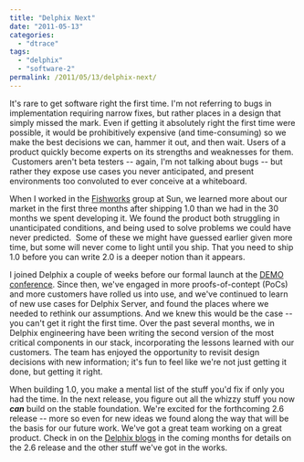 ```yaml
---
title: "Delphix Next"
date: "2011-05-13"
categories:
  - "dtrace"
tags:
  - "delphix"
  - "software-2"
permalink: /2011/05/13/delphix-next/
---
```


It's rare to get software right the first time. I'm not referring to bugs in implementation requiring narrow fixes, but rather places in a design that simply missed the mark. Even if getting it absolutely right the first time were possible, it would be prohibitively expensive (and time-consuming) so we make the best decisions we can, hammer it out, and then wait. Users of a product quickly become experts on its strengths and weaknesses for them.  Customers aren't beta testers -- again, I'm not talking about bugs -- but rather they expose use cases you never anticipated, and present environments too convoluted to ever conceive at a whiteboard.

When I worked in the [Fishworks](http://blogs.sun.com/fishworks) group at Sun, we learned more about our market in the first three months after shipping 1.0 than we had in the 30 months we spent developing it. We found the product both struggling in unanticipated conditions, and being used to solve problems we could have never predicted.  Some of these we might have guessed earlier given more time, but some will never come to light until you ship. That you need to ship 1.0 before you can write 2.0 is a deeper notion than it appears.

I joined Delphix a couple of weeks before our formal launch at the [DEMO conference](http://www.zdnet.com/blog/gardner/delphix-server-launches-at-demo-to-slash-relational-database-redundant-copies-storage-waste-and-cost/3845). Since then, we've engaged in more proofs-of-contept (PoCs) and more customers have rolled us into use, and we've continued to learn of new use cases for Delphix Server, and found the places where we needed to rethink our assumptions. And we knew this would be the case -- you can't get it right the first time. Over the past several months, we in Delphix engineering have been writing the second version of the most critical components in our stack, incorporating the lessons learned with our customers. The team has enjoyed the opportunity to revisit design decisions with new information; it's fun to feel like we're not just getting it done, but getting it right.

When building 1.0, you make a mental list of the stuff you'd fix if only you had the time. In the next release, you figure out all the whizzy stuff you now _**can**_ build on the stable foundation. We're excited for the forthcoming 2.6 release -- more so even for new ideas we found along the way that will be the basis for our future work. We've got a great team working on a great product. Check in on the [Delphix blogs](http://blog.delphix.com/) in the coming months for details on the 2.6 release and the other stuff we've got in the works.
